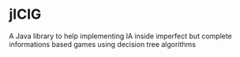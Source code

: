 # jICIG
A Java library to help implementing IA inside imperfect but complete informations based games using decision tree algorithms
